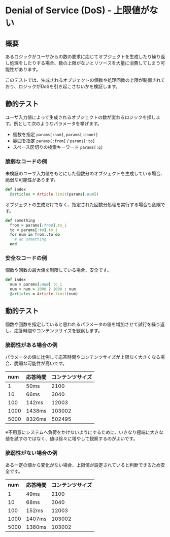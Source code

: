 # Denial of Service (DoS) - 上限値がない

## 概要

あるロジックがユーザからの数の要求に応じてオブジェクトを生成したり繰り返し処理をしたりする場合、数の上限がないとリソースを大量に消費してしまう可能性があります。

このテストでは、生成されるオブジェクトの個数や処理回数の上限が制御されており、ロジックがDoSを引き起こさないかを検証します。

## 静的テスト

ユーザ入力値によって生成されるオブジェクトの数が変わるロジックを探します。例として次のようなパラメータを挙げます。

- 個数を指定 `params[:num]`, `params[:count]`
- 範囲を指定 `params[:from]` / `params[:to] `
- スペース区切りの検索キーワード `params[:q]`

### 脆弱なコードの例

未検証のユーザ入力値をもとにした個数分のオブジェクトを生成している場合、脆弱な可能性があります。

```ruby
def index
  @articles = Article.limit(params[:num])
```

オブジェクトの生成だけでなく、指定された回数分処理を実行する場合も危険です。

```ruby
def something
  from = params[:from].to_i
  to = params[:to].to_i
  for num in from..to do
    # do something
  end
```

### 安全なコードの例

個数や回数の最大値を制限している場合、安全です。

```ruby
def index
  num = params[:num].to_i
  num = num > 1000 ? 1000 : num
  @articles = Article.limit(num)
```

## 動的テスト

個数や回数を指定していると思われるパラメータの値を増加させて試行を繰り返し、応答時間やコンテンツサイズを観察します。

### 脆弱性がある場合の例

パラメータの値に比例して応答時間やコンテンツサイズが上限なく大きくなる場合、脆弱な可能性が高いです。

|num|応答時間|コンテンツサイズ|
|:--|:--|:--|
|1|50ms|2100|
|10|66ms|3040|
|100|142ms|12003|
|1000|1438ms|103002|
|5000|8326ms|502495|

※不用意にシステムへ負荷をかけないようにするために、いきなり極端に大きな値を試すのではなく、値は徐々に増やして観察するのがよいです。

### 脆弱性がない場合の例

ある一定の値から変化がない場合、上限値が設定されていると判断できるため安全です。

|num|応答時間|コンテンツサイズ|
|:--|:--|:--|
|1|49ms|2100|
|10|68ms|3040|
|100|152ms|12003|
|1000|1407ms|103002|
|5000|1380ms|103002|